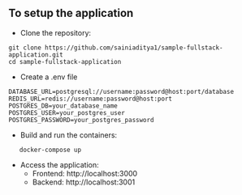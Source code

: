 ## To setup the application
- Clone the repository:

```
git clone https://github.com/sainiaditya1/sample-fullstack-application.git
cd sample-fullstack-application

```
- Create a .env file
 ```
 DATABASE_URL=postgresql://username:password@host:port/database
REDIS_URL=redis://username:password@host:port
POSTGRES_DB=your_database_name
POSTGRES_USER=your_postgres_user
POSTGRES_PASSWORD=your_postgres_password
```
- Build and run the containers:
```
   docker-compose up
```
- Access the application:
   - Frontend: http://localhost:3000
   - Backend: http://localhost:3001

